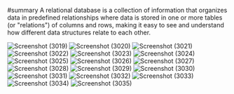 #summary
A relational database is a collection of information that organizes data in predefined relationships where data is stored in one or more tables (or "relations") of columns and rows, making it easy to see and understand how different data structures relate to each other.


![Screenshot (3019)](https://user-images.githubusercontent.com/118004544/229384901-a38f2024-9c08-46c5-a421-24373eba0036.png)
![Screenshot (3020)](https://user-images.githubusercontent.com/118004544/229384911-631bb2aa-1731-44ce-846e-d211294d6baa.png)
![Screenshot (3021)](https://user-images.githubusercontent.com/118004544/229384913-37393920-840d-4ec3-98d9-470e50c2d8f2.png)
![Screenshot (3022)](https://user-images.githubusercontent.com/118004544/229384920-0b44ebd5-8a18-4579-bfa6-5f7257e87c16.png)
![Screenshot (3023)](https://user-images.githubusercontent.com/118004544/229384924-8899773f-d5d9-47e9-9590-820c1427d3be.png)
![Screenshot (3024)](https://user-images.githubusercontent.com/118004544/229384928-d8b7d5d0-7a59-4a5e-a168-7c408cba5401.png)
![Screenshot (3025)](https://user-images.githubusercontent.com/118004544/229384931-030cbbc9-c080-409c-b7cb-dc270df23b05.png)
![Screenshot (3026)](https://user-images.githubusercontent.com/118004544/229384935-f66aa714-8bd2-4618-9052-84271d14f864.png)
![Screenshot (3027)](https://user-images.githubusercontent.com/118004544/229384940-79536f82-4a7f-405d-ab2d-d018e43136b1.png)
![Screenshot (3028)](https://user-images.githubusercontent.com/118004544/229384951-23229125-d41c-4664-bb97-34dd7bf63785.png)
![Screenshot (3029)](https://user-images.githubusercontent.com/118004544/229384953-80b049f1-6a82-4950-9864-b10399d0e9d2.png)
![Screenshot (3030)](https://user-images.githubusercontent.com/118004544/229384961-77689866-2b95-456d-8743-4007a68c4674.png)
![Screenshot (3031)](https://user-images.githubusercontent.com/118004544/229384963-c33dad4b-002e-486c-b366-500e671d2ce8.png)
![Screenshot (3032)](https://user-images.githubusercontent.com/118004544/229384964-b67a9707-d725-4ba7-935f-d548973a11c7.png)
![Screenshot (3033)](https://user-images.githubusercontent.com/118004544/229384967-0ad95fd2-dfc0-4f4c-9551-315faa230f6d.png)
![Screenshot (3034)](https://user-images.githubusercontent.com/118004544/229384968-9899d10a-7c33-4495-a843-7ac29feaddbe.png)
![Screenshot (3035)](https://user-images.githubusercontent.com/118004544/229384970-f5d64aa1-6f1b-4d1b-8ca8-4cd599d1818d.png)
